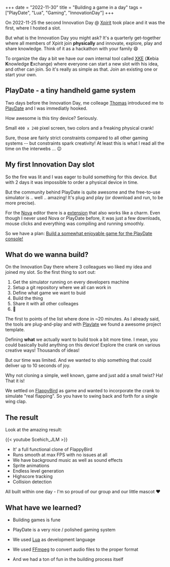 +++
date = "2022-11-30"
title = "Building a game in a day"
tags = ["PlayDate", "Lua", "Gaming", "InnovationDay"]
+++

On 2022-11-25 the second Innovation Day @ [Xpirit] took place and it was the first, where I hosted a slot.

But what is the Innovation Day you might ask? It's a quarterly get-together where all members of Xpirit join **physically** and innovate, explore, play and share knowledge. Think of it as a hackathon with your family :smile:

To organize the day a bit we have our own internal tool called [XKE] (**X**ebia **K**nowledge **E**xchange) where everyone can start a new slot with his idea, and other can join. So it's really as simple as that. Join an existing one or start your own.

## PlayDate - a tiny handheld game system

Two days before the Innovation Day, me colleage [Thomas] introduced me to [PlayDate] and I was immediatly hooked.

How awesome is this tiny device? Seriously.

Small `400 x 240` pixel screen, two colors and a freaking physical crank!

Sure, those are fairly strict constraints compared to all other gaming systems -- but constraints spark creativity! At least this is what I read all the time on the interwebs ... :wink:

## My first Innovation Day slot

So the fire was lit and I was eager to build something for this device. But with 2 days it was impossible to order a physical device in time.

But the community behind PlayDate is quite awesome and the free-to-use simulator is .. well .. amazing! It's plug and play (or download and run, to be more precise).

For the [Nova] editor there is a [extension][1] that also works like a charm. Even though I never used Nova or PlayDate before, it was just a few downloads, mouse clicks and everything was compiling and running smoothly.

So we have a plan: [Build a somewhat enjoyable game for the PlayDate console!][2]

## What do we wanna build?

On the Innovation Day there where 3 colleagues wo liked my idea and joined my slot. So the first thing to sort out:

1) Get the simulator running on every developers machine
2) Setup a git repository where we all can work in
3) Define what game we want to buid
4) Build the thing
5) Share it with all other colleages
6) :beers:

The first to points of the list where done in ~20 minutes. As I already said, the tools are plug-and-play and with [Playlate] we found a awesome project template.

Defining **what** we actually want to build took a bit more time. I mean, you could basically build anything on this device! Explore the crank on various creative ways! Thousands of ideas!

But our time was limited. And we wanted to ship something that could deliver up to 10 seconds of joy.

Why not cloning a simple, well known, game and just add a small twist? Ha! That it is!

We settled on [FlappyBird] as game and wanted to incorporate the crank to simulate "real flapping". So you have to swing back and forth for a single wing clap.

## The result

Look at the amazing result:

{{< youtube Scehich_JLM >}}

- It' a full functional clone of FlappyBird
- Runs smooth at max FPS with no issues at all
- We have background music as well as sound effects
- Sprite animations
- Endless level generation
- Highscore tracking
- Collision detection

All built within one day - I'm so proud of our group and our little mascot :heart:

## What have we learned?

- Building games is fune
- PlayDate is a very nice / polished gaming system
- We used [Lua] as development language
- We used [FFmpeg] to convert audio files to the proper format
- And we had a ton of fun in the building process itself


  [Lua]: https://www.lua.org/
  [FFmpeg]: https://ffmpeg.org/
  [FlappyBird]: https://flappybird.io/
  [Playlate]: https://github.com/downie/playlate
  [Nova]: https://nova.app
  [1]: https://extensions.panic.com/extensions/com.panic/com.panic.Playdate/
  [2]: https://xke.xebia.com/event/UiHeo6yw3MS6LsnUAEj1/Bd81zbPqzHnTwiP5hFrk/xpirit-game-on-playdate
  [Thomas]: https://tomow.de/
  [PlayDate]: https://play.date/
  [Xpirit]: https://xpirit.com
  [XKE]: https://xke.xebia.com/event/UiHeo6yw3MS6LsnUAEj1


